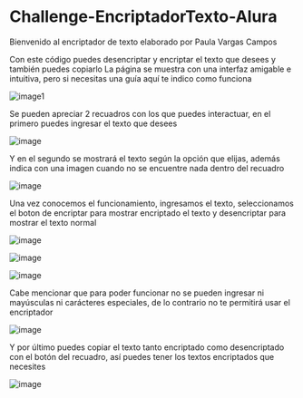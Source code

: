 # Challenge-EncriptadorTexto-Alura

Bienvenido al encriptador de texto elaborado por Paula Vargas Campos

Con este código puedes desencriptar y encriptar el texto que desees y también puedes copiarlo
La página se muestra con una interfaz amigable e intuitiva, pero si necesitas una guía aquí te indico como funciona

![image1](https://github.com/user-attachments/assets/fa258f22-d8f2-465d-a957-5498aaa3c343)

Se pueden apreciar 2 recuadros con los que puedes interactuar, en el primero puedes ingresar el texto que desees

![image](https://github.com/user-attachments/assets/01a9047f-94e8-4ffb-aa51-de1ab8a0a4ee)

Y en el segundo se mostrará el texto según la opción que elijas, además indica con una imagen cuando no se encuentre nada dentro del recuadro

![image](https://github.com/user-attachments/assets/e5974505-50a8-439e-b7d8-bd66f8e9d113)

Una vez conocemos el funcionamiento, ingresamos el texto, seleccionamos el boton de encriptar para mostrar encriptado el texto y desencriptar para mostrar el texto normal

![image](https://github.com/user-attachments/assets/ed0fc006-a8d5-4763-a136-fc98a308e4da)

![image](https://github.com/user-attachments/assets/f64505d4-97b3-49f3-9819-169ff2e43de7)

![image](https://github.com/user-attachments/assets/6d50a2e3-09b1-4988-80e4-f5719a6560c6)

Cabe mencionar que para poder funcionar no se pueden ingresar ni mayúsculas ni carácteres especiales, de lo contrario no te permitirá usar el encriptador

![image](https://github.com/user-attachments/assets/14a18cae-6a67-4ea2-b09b-e7c4eb09c0a6)

Y por último puedes copiar el texto tanto encriptado como desencriptado con el botón del recuadro, así puedes tener los textos encriptados que necesites

![image](https://github.com/user-attachments/assets/c7c7904e-663c-41b7-a868-16e1fdd07ecf)
